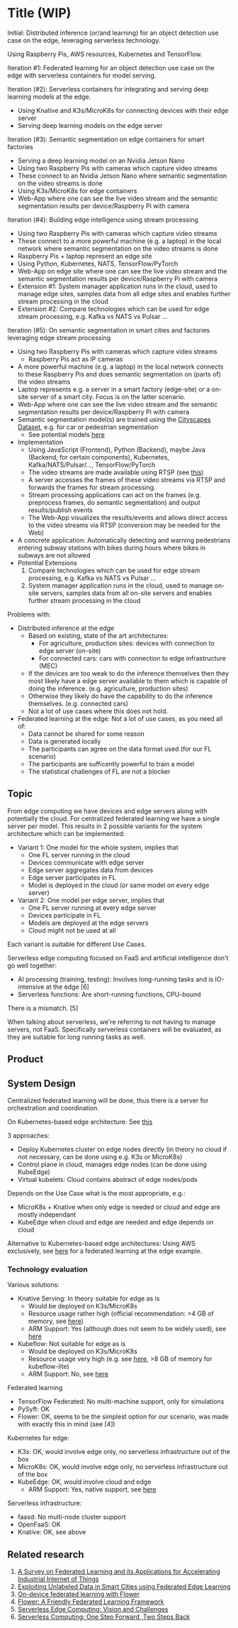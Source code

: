 # Title (WIP)

Initial:
Distributed inference (or/and learning) for an object detection use case on the edge, leveraging serverless technology.

Using Raspberry Pis, AWS resources, Kubernetes and TensorFlow.

Iteration #1:
Federated learning for an object detection use case on the edge with serverless containers for model serving.

Iteration (#2):
Serverless containers for integrating and serving deep learning models at the edge.
- Using Knative and K3s/MicroK8s for connecting devices with their edge server
- Serving deep learning models on the edge server

Iteration (#3):
Semantic segmentation on edge containers for smart factories
- Serving a deep learning model on an Nvidia Jetson Nano
- Using two Raspberry Pis with cameras which capture video streams
- These connect to an Nvidia Jetson Nano where semantic segmentation on the video streams is done
- Using K3s/MicroK8s for edge containers
- Web-App where one can see the live video stream and the semantic segmentation results per device/Raspberry Pi with camera

Iteration (#4):
Building edge intelligence using stream processing
- Using two Raspberry Pis with cameras which capture video streams
- These connect to a more powerful machine (e.g. a laptop) in the local network where semantic segmentation on the video streams is done
- Raspberry Pis + laptop represent an edge site
- Using Python, Kubernetes, NATS, TensorFlow/PyTorch
- Web-App on edge site where one can see the live video stream and the semantic segmentation results per device/Raspberry Pi with camera
- Extension #1: System manager application runs in the cloud, used to manage edge sites, samples data from all edge sites and enables further stream processing in the cloud
- Extension #2: Compare technologies which can be used for edge stream processing, e.g. Kafka vs NATS vs Pulsar ...

Iteration (#5):
On semantic segmentation in smart cities and factories leveraging edge stream processing
- Using two Raspberry Pis with cameras which capture video streams
    - Raspberry Pis act as IP cameras
- A more powerful machine (e.g. a laptop) in the local network connects to these Raspberry Pis and does semantic segmentation on (parts of) the video streams
- Laptop represents e.g. a server in a smart factory (edge-site) or a on-site server of a smart city. Focus is on the latter scenario.
- Web-App where one can see the live video stream and the semantic segmentation results per device/Raspberry Pi with camera
- Semantic segmentation model(s) are trained using the [Cityscapes Dataset](https://www.cityscapes-dataset.com/), e.g. for car or pedestrian segmentation
    - See potential models [here](https://paperswithcode.com/sota/real-time-semantic-segmentation-on-cityscapes)
- Implementation
    - Using JavaScript (Frontend), Python (Backend), maybe Java (Backend, for certain components), Kubernetes, Kafka/NATS/Pulsar/..., TensorFlow/PyTorch
    - The video streams are made available using RTSP (see [this](https://github.com/mpromonet/v4l2rtspserver))
    - A server accesses the frames of these video streams via RTSP and forwards the frames for stream processing.
    - Stream processing applications can act on the frames (e.g. preprocess frames, do semantic segmentation) and output results/publish events
    - The Web-App visualizes the results/events and allows direct access to the video streams via RTSP (conversion may be needed for the Web)
- A concrete application: Automatically detecting and warning pedestrians entering subway stations with bikes during hours where bikes in subways are not allowed
- Potential Extensions
    1. Compare technologies which can be used for edge stream processing, e.g. Kafka vs NATS vs Pulsar ...
    2. System manager application runs in the cloud, used to manage on-site servers, samples data from all on-site servers and enables further stream processing in the cloud

Problems with:
- Distributed inference at the edge
    - Based on existing, state of the art architectures:
        - For agriculture, production sites: devices with connection to edge server (on-site)
        - For connected cars: cars with connection to edge infrastructure (MEC)
    - If the devices are too weak to do the inference themselves then they most likely have a edge server available to them which is capable of doing the inference. (e.g. agriculture, production sites)
    - Otherwise they likely do have the capability to do the inference themselves. (e.g. connected cars)
    - Not a lot of use cases where this does not hold.
- Federated learning at the edge: Not a lot of use cases, as you need all of:
    - Data cannot be shared for some reason
    - Data is generated locally
    - The participants can agree on the data format used (for our FL scenario)
    - The participants are sufficently powerful to train a model
    - The statistical challenges of FL are not a blocker

## Topic

From edge computing we have devices and edge servers along with potentially the cloud. For centralized federated learning we have a single server per model. This results in 2 possible variants for the system architecture which can be implemented:
- Variant 1: One model for the whole system, implies that
    - One FL server running in the cloud
    - Devices communicate with edge server
    - Edge server aggregates data from devices
    - Edge server participates in FL
    - Model is deployed in the cloud (or same model on every edge server)
- Variant 2: One model per edge server, implies that
    - One FL server running at every edge server
    - Devices participate in FL
    - Models are deployed at the edge servers
    - Cloud might not be used at all
    
Each variant is suitable for different Use Cases.

Serverless edge computing focused on FaaS and artificial intelligence don't go well together:
- AI processing (training, testing): Involves long-running tasks and is IO-intensive at the edge [6]
- Serverless functions: Are short-running functions, CPU-bound

There is a mismatch. [5]

When talking about serverless, we're referring to not having to manage servers, not FaaS. Specifically serverless containers will be evaluated, as they are suitable for long running tasks as well.

## Product

## System Design

Centralized federated learning will be done, thus there is a server for orchestration and coordination.

On Kubernetes-based edge architecture: See [this](https://www.lfedge.org/2021/02/11/kubernetes-is-paving-the-path-for-edge-computing-adoption/)

3 approaches:
 - Deploy Kubernetes cluster on edge nodes directly (in theory no cloud if not necessary, can be done using e.g. K3s or MicroK8s)
 - Control plane in cloud, manages edge nodes (can be done using KubeEdge)
 - Virtual kubelets: Cloud contains abstract of edge nodes/pods

Depends on the Use Case what is the most appropriate, e.g.:
- MicroK8s + Knative when only edge is needed or cloud and edge are mostly independant
- KubeEdge when cloud and edge are needed and edge depends on cloud

Alternative to Kubernetes-based edge architectures: Using AWS exclusively, see [here](https://aws.amazon.com/blogs/architecture/applying-federated-learning-for-ml-at-the-edge/) for a federated learning at the edge example.

### Technology evaluation

Various solutions:
- Knative Serving: In theory suitable for edge as is
    - Would be deployed on K3s/MicroK8s
    - Resource usage rather high (official recommendation: >4 GB of memory, see [here](https://knative.dev/docs/install/operator/knative-with-operators/#prerequisites))
    - ARM Support: Yes (although does not seem to be widely used), see [here](https://github.com/knative/serving/issues/8320)
- Kubeflow: Not suitable for edge as is
    - Would be deployed on K3s/MicroK8s
    - Resource usage very high (e.g. see [here](https://charmed-kubeflow.io/docs/operators-and-bundles), >8 GB of memory for kubeflow-lite)
    - ARM Support: No, see [here](https://github.com/kubeflow/kubeflow/issues/2337)

Federated learning
- TensorFlow Federated: No multi-machine support, only for simulations
- PySyft: OK
- Flower: OK, seems to be the simplest option for our scenario, was made with exactly this in mind (see [4])

Kubernetes for edge:
- K3s: OK, would involve edge only, no serverless infrastructure out of the box
- MicroK8s: OK, would involve edge only, no serverless infrastructure out of the box
- KubeEdge: OK, would involve cloud and edge
    - ARM Support: Yes, native support, see [here](https://kubeedge.io/en/)

Serverless infrastructure:
- faasd: No multi-node cluster support
- OpenFaaS: OK
- Knative: OK, see above

## Related research
1. [A Survey on Federated Learning and its Applications for Accelerating Industrial Internet of Things](https://arxiv.org/pdf/2104.10501.pdf)
2. [Exploiting Unlabeled Data in Smart Cities using Federated Edge Learning](https://arxiv.org/pdf/2001.04030.pdf)
3. [On-device federated learning with Flower](https://arxiv.org/pdf/2104.03042.pdf)
4. [Flower: A Friendly Federated Learning Framework](https://arxiv.org/pdf/2007.14390.pdf)
5. [Serverless Edge Computing: Vision and Challenges](https://dsg.tuwien.ac.at/team/sd/papers/AusPDC_2021_SD_Serverless.pdf)
6. [Serverless Computing: One Step Forward, Two Steps Back](https://arxiv.org/pdf/1812.03651.pdf)
